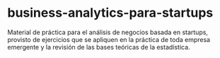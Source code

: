 # business-analytics-para-startups
Material de práctica para el análisis de negocios basada en startups, provisto de ejercicios que se apliquen en la práctica de toda empresa emergente y la revisión de las bases teóricas de la estadística.
